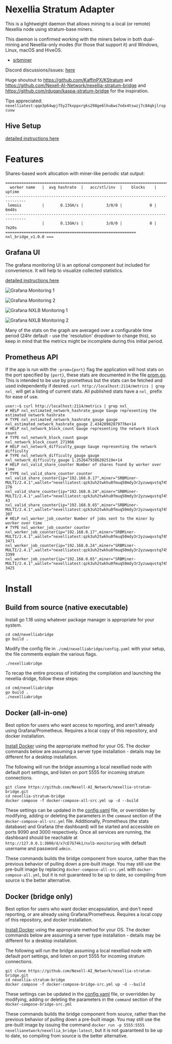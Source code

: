# Nexellia Stratum Adapter

This is a lightweight daemon that allows mining to a local (or remote)
Nexellia node using stratum-base miners.

This daemon is confirmed working with the miners below in both dual-mining
and Nexellia-only modes (for those that support it) and Windows, Linux,
macOS and HiveOS.

- [srbminer](https://github.com/doktor83/SRBMiner-Multi/releases)

Discord discussions/issues: [here](https://discord.gg/pPNESjGfb5)

Huge shoutout to https://github.com/KaffinPX/KStratum and
https://github.com/Nexell-AI-Network/nexellia-stratum-bridge and
https://github.com/rdugan/kaspa-stratum-bridge for the inspiration.

Tips appreciated: `nexelliatest:qqe3p64wpjf5y27kxppxrgks298ge6lhu6ws7ndx4tswzj7c84qkjlrspcuxw`

## Hive Setup

[detailed instructions here](docs/hive-setup.md)

# Features

Shares-based work allocation with miner-like periodic stat output:

```
===============================================================================
  worker name   |  avg hashrate  |   acc/stl/inv  |    blocks    |    uptime
-------------------------------------------------------------------------------
 lemois         |       0.13GH/s |          3/0/0 |            0 |       6m48s
-------------------------------------------------------------------------------
                |       0.13GH/s |          3/0/0 |            0 |       7m20s
========================================================= nxl_bridge_v1.0.0 ===
```

## Grafana UI

The grafana monitoring UI is an optional component but included for
convenience. It will help to visualize collected statistics.

[detailed instructions here](docs/monitoring-setup.md)

![Grafana Monitoring 1](docs/images/grafana-1.png)

![Grafana Monitoring 2](docs/images/grafana-2.png)

![Grafana NXLB Monitoring 1](docs/images/grafana-3.png)

![Grafana NXLB Monitoring 2](docs/images/grafana-4.png)

Many of the stats on the graph are averaged over a configurable time
period (24hr default - use the 'resolution' dropdown to change this), so
keep in mind that the metrics might be incomplete during this initial
period.

## Prometheus API

If the app is run with the `-prom={port}` flag the application will host
stats on the port specified by `{port}`, these stats are documented in
the file [prom.go](src/nexelliastratum/prom.go). This is intended to be use
by prometheus but the stats can be fetched and used independently if
desired. `curl http://localhost:2114/metrics | grep nxl_` will get a
listing of current stats. All published stats have a `nxl_` prefix for
ease of use.

```
user:~$ curl http://localhost:2114/metrics | grep nxl_
# HELP nxl_estimated_network_hashrate_gauge Gauge representing the estimated network hashrate
# TYPE nxl_estimated_network_hashrate_gauge gauge
nxl_estimated_network_hashrate_gauge 2.43428982879776e+14
# HELP nxl_network_block_count Gauge representing the network block count
# TYPE nxl_network_block_count gauge
nxl_network_block_count 271966
# HELP nxl_network_difficulty_gauge Gauge representing the network difficulty
# TYPE nxl_network_difficulty_gauge gauge
nxl_network_difficulty_gauge 1.2526479386202519e+14
# HELP nxl_valid_share_counter Number of shares found by worker over time
# TYPE nxl_valid_share_counter counter
nxl_valid_share_counter{ip="192.168.0.17",miner="SRBMiner-MULTI/2.4.1",wallet="nexelliatest:qzk3uh2twkhu0fmuq50mdy3r2yzuwqvstq745hxs7tet25hfd4egcafcdmpdl",worker="002"} 276
nxl_valid_share_counter{ip="192.168.0.24",miner="SRBMiner-MULTI/2.4.1",wallet="nexelliatest:qzk3uh2twkhu0fmuq50mdy3r2yzuwqvstq745hxs7tet25hfd4egcafcdmpdl",worker="003"} 43
nxl_valid_share_counter{ip="192.168.0.65",miner="SRBMiner-MULTI/2.4.1",wallet="nexelliatest:qzk3uh2twkhu0fmuq50mdy3r2yzuwqvstq745hxs7tet25hfd4egcafcdmpdl",worker="001"} 307
# HELP nxl_worker_job_counter Number of jobs sent to the miner by worker over time
# TYPE nxl_worker_job_counter counter
nxl_worker_job_counter{ip="192.168.0.17",miner="SRBMiner-MULTI/2.4.1",wallet="nexelliatest:qzk3uh2twkhu0fmuq50mdy3r2yzuwqvstq745hxs7tet25hfd4egcafcdmpdl",worker="002"} 3471
nxl_worker_job_counter{ip="192.168.0.24",miner="SRBMiner-MULTI/2.4.1",wallet="nexelliatest:qzk3uh2twkhu0fmuq50mdy3r2yzuwqvstq745hxs7tet25hfd4egcafcdmpdl",worker="003"} 3399
nxl_worker_job_counter{ip="192.168.0.65",miner="SRBMiner-MULTI/2.4.1",wallet="nexelliatest:qzk3uh2twkhu0fmuq50mdy3r2yzuwqvstq745hxs7tet25hfd4egcafcdmpdl",worker="001"} 3425
```

# Install

## Build from source (native executable)

Install go 1.18 using whatever package manager is appropriate for your
system.

```
cd cmd/nexelliabridge
go build .
```

Modify the config file in `./cmd/nexelliabridge/config.yaml` with your setup,
the file comments explain the various flags.

```
./nexelliabridge
```

To recap the entire process of initiating the compilation and launching
the nexellia dridge, follow these steps:

```
cd cmd/nexelliabridge
go build .
./nexelliabridge
```

## Docker (all-in-one)

Best option for users who want access to reporting, and aren't already
using Grafana/Prometheus. Requires a local copy of this repository, and
docker installation.

[Install Docker](https://docs.docker.com/engine/install/) using the
appropriate method for your OS. The docker commands below are assuming a
server type installation - details may be different for a desktop
installation.

The following will run the bridge assuming a local nexelliad node with
default port settings, and listen on port 5555 for incoming stratum
connections.

```
git clone https://github.com/Nexell-AI_Network/nexellia-stratum-bridge.git
cd nexellia-stratum-bridge
docker compose -f docker-compose-all-src.yml up -d --build
```

These settings can be updated in the [config.yaml](cmd/nexelliabridge/config.yaml)
file, or overridden by modifying, adding or deleting the parameters in the
`command` section of the `docker-compose-all-src.yml` file. Additionally,
Prometheus (the stats database) and Grafana (the dashboard) will be
started and accessible on ports 9090 and 3000 respectively. Once all
services are running, the dashboard should be reachable at
`http://127.0.0.1:3000/d/x7cE7G74k1/nxlb-monitoring` with default
username and password `admin`.

These commands builds the bridge component from source, rather than
the previous behavior of pulling down a pre-built image. You may still
use the pre-built image by replacing `docker-compose-all-src.yml` with
`docker-compose-all.yml`, but it is not guaranteed to be up to date, so
compiling from source is the better alternative.

## Docker (bridge only)

Best option for users who want docker encapsulation, and don't need
reporting, or are already using Grafana/Prometheus. Requires a local
copy of this repository, and docker installation.

[Install Docker](https://docs.docker.com/engine/install/) using the
appropriate method for your OS. The docker commands below are assuming a
server type installation - details may be different for a desktop
installation.

The following will run the bridge assuming a local nexelliad node with
default port settings, and listen on port 5555 for incoming stratum
connections.

```
git clone https://github.com/Nexell-AI_Network/nexellia-stratum-bridge.git
cd nexellia-stratum-bridge
docker compose -f docker-compose-bridge-src.yml up -d --build
```

These settings can be updated in the [config.yaml](cmd/nexelliabridge/config.yaml)
file, or overridden by modifying, adding or deleting the parameters in the
`command` section of the `docker-compose-bridge-src.yml`

These commands builds the bridge component from source, rather than the
previous behavior of pulling down a pre-built image. You may still use
the pre-built image by issuing the command `docker run -p 5555:5555 nexellianetwork/nexellia_bridge:latest`,
but it is not guaranteed to be up to date, so compiling from source is
the better alternative.
